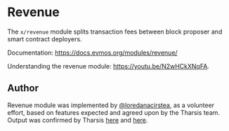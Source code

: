 # Revenue

The `x/revenue` module splits transaction fees between block proposer and smart contract deployers.

Documentation: https://docs.evmos.org/modules/revenue/

Understanding the revenue module: https://youtu.be/N2wHCkXNqFA.

## Author

Revenue module was implemented by [@loredanacirstea](https://github.com/loredanacirstea), as a volunteer effort, based on features expected and agreed upon by the Tharsis team. Output was confirmed by Tharsis [here](https://github.com/loredanacirstea/CV/blob/master/evmos/3.%20April_2022.md) and [here](https://github.com/loredanacirstea/CV/blob/master/evmos/4.%20May_2022.md).

